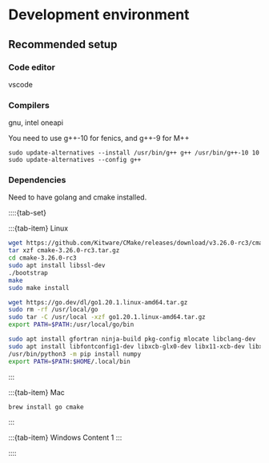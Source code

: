 # Development environment

## Recommended setup

### Code editor
vscode

### Compilers
gnu, intel oneapi

You need to use g++-10 for fenics, and g++-9 for M++
```
sudo update-alternatives --install /usr/bin/g++ g++ /usr/bin/g++-10 10
sudo update-alternatives --config g++
```

### Dependencies

Need to have golang and cmake installed.

::::{tab-set}

:::{tab-item} Linux
```sh
wget https://github.com/Kitware/CMake/releases/download/v3.26.0-rc3/cmake-3.26.0-rc3.tar.gz
tar xzf cmake-3.26.0-rc3.tar.gz
cd cmake-3.26.0-rc3
sudo apt install libssl-dev
./bootstrap
make
sudo make install

wget https://go.dev/dl/go1.20.1.linux-amd64.tar.gz
sudo rm -rf /usr/local/go 
sudo tar -C /usr/local -xzf go1.20.1.linux-amd64.tar.gz
export PATH=$PATH:/usr/local/go/bin

sudo apt install gfortran ninja-build pkg-config mlocate libclang-dev
sudo apt install libfontconfig1-dev libxcb-glx0-dev libx11-xcb-dev libxcb-icccm4-dev libxcb-image0-dev libxcb-keysyms1-dev libxcb-randr0-dev libxcb-render-util0-dev libxcb-shape0-dev libxcb-sync0-dev libxcb-xfixes0-dev libxcb-xinerama0-dev libxcb-xkb-dev libxkbcommon-x11-dev libglu1-mesa-dev libgl1-mesa-dev libfreetype6-dev libglib2.0-dev mesa-common-dev libdbus-1-dev libicu-dev libinput-dev libxkbcommon-dev libsqlite3-dev libssl-dev libpng-dev libjpeg-dev libx11-dev libxcb1-dev libxext-dev libxi-dev libxcomposite-dev libxcursor-dev libxtst-dev libxrandr-dev libxcb-shm0-dev libxcb-util0-dev libxt-dev 
/usr/bin/python3 -m pip install numpy
export PATH=$PATH:$HOME/.local/bin
```

:::

:::{tab-item} Mac
```sh
brew install go cmake
```
:::

:::{tab-item} Windows
Content 1
:::

::::
